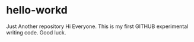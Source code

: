 # hello-workd
Just Another repository Hi Everyone.
This is my first GITHUB experimental writing code.
Good luck.
